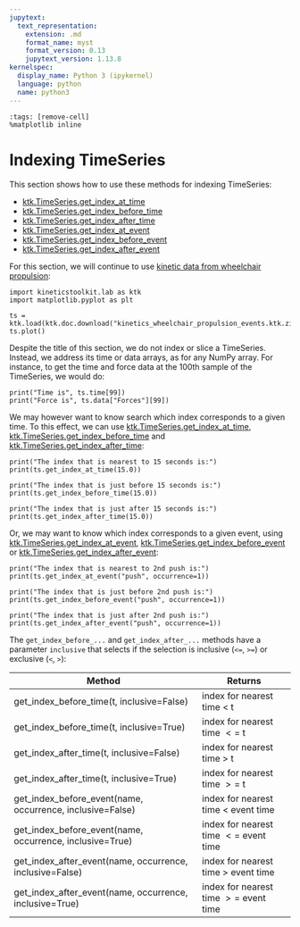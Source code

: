 ```yaml
---
jupytext:
  text_representation:
    extension: .md
    format_name: myst
    format_version: 0.13
    jupytext_version: 1.13.8
kernelspec:
  display_name: Python 3 (ipykernel)
  language: python
  name: python3
---
```


```{code-cell} ipython3
:tags: [remove-cell]
%matplotlib inline
```

# Indexing TimeSeries

This section shows how to use these methods for indexing TimeSeries:
- [ktk.TimeSeries.get_index_at_time](api/ktk.TimeSeries.get_index_at_time.rst)
- [ktk.TimeSeries.get_index_before_time](api/ktk.TimeSeries.get_index_before_time.rst)
- [ktk.TimeSeries.get_index_after_time](api/ktk.TimeSeries.get_index_after_time.rst)
- [ktk.TimeSeries.get_index_at_event](api/ktk.TimeSeries.get_index_at_event.rst)
- [ktk.TimeSeries.get_index_before_event](api/ktk.TimeSeries.get_index_before_event.rst)
- [ktk.TimeSeries.get_index_after_event](api/ktk.TimeSeries.get_index_after_event.rst)

For this section, we will continue to use [kinetic data from wheelchair propulsion](dataset_kinetics_wheelchair_propulsion.md):

```{code-cell} ipython3
import kineticstoolkit.lab as ktk
import matplotlib.pyplot as plt

ts = ktk.load(ktk.doc.download("kinetics_wheelchair_propulsion_events.ktk.zip"))
ts.plot()
```


Despite the title of this section, we do not index or slice a TimeSeries. Instead, we address its time or data arrays, as for any NumPy array. For instance, to get the time and force data at the 100th sample of the TimeSeries, we would do:

```{code-cell}
print("Time is", ts.time[99])
print("Force is", ts.data["Forces"][99])
```

We may however want to know search which index corresponds to a given time. To this effect, we can use [ktk.TimeSeries.get_index_at_time](api/ktk.TimeSeries.get_index_at_time.rst), [ktk.TimeSeries.get_index_before_time](api/ktk.TimeSeries.get_index_before_time.rst) and [ktk.TimeSeries.get_index_after_time](api/ktk.TimeSeries.get_index_after_time.rst):

```{code-cell}
print("The index that is nearest to 15 seconds is:")
print(ts.get_index_at_time(15.0))

print("The index that is just before 15 seconds is:")
print(ts.get_index_before_time(15.0))

print("The index that is just after 15 seconds is:")
print(ts.get_index_after_time(15.0))
```

Or, we may want to know which index corresponds to a given event, using [ktk.TimeSeries.get_index_at_event](api/ktk.TimeSeries.get_index_at_event.rst), [ktk.TimeSeries.get_index_before_event](api/ktk.TimeSeries.get_index_before_event.rst) or [ktk.TimeSeries.get_index_after_event](api/ktk.TimeSeries.get_index_after_event.rst):

```{code-cell}
print("The index that is nearest to 2nd push is:")
print(ts.get_index_at_event("push", occurrence=1))

print("The index that is just before 2nd push is:")
print(ts.get_index_before_event("push", occurrence=1))

print("The index that is just after 2nd push is:")
print(ts.get_index_after_event("push", occurrence=1))
```

The `get_index_before_...` and `get_index_after_...` methods have a parameter `inclusive` that selects if the selection is inclusive (`<=`, `>=`) or exclusive (`<`, `>`):

| Method                                                    | Returns                                |
| --------------------------------------------------------- | -------------------------------------- |
| get_index_before_time(t, inclusive=False)                 | index for nearest time $<$ t           |
| get_index_before_time(t, inclusive=True)                  | index for nearest time $<=$ t          |
| get_index_after_time(t, inclusive=False)                  | index for nearest time $>$ t           |
| get_index_after_time(t, inclusive=True)                   | index for nearest time $>=$ t          |
| get_index_before_event(name, occurrence, inclusive=False) | index for nearest time $<$ event time  |
| get_index_before_event(name, occurrence, inclusive=True)  | index for nearest time $<=$ event time |
| get_index_after_event(name, occurrence, inclusive=False)  | index for nearest time $>$ event time  |
| get_index_after_event(name, occurrence, inclusive=True)   | index for nearest time $>=$ event time | 
